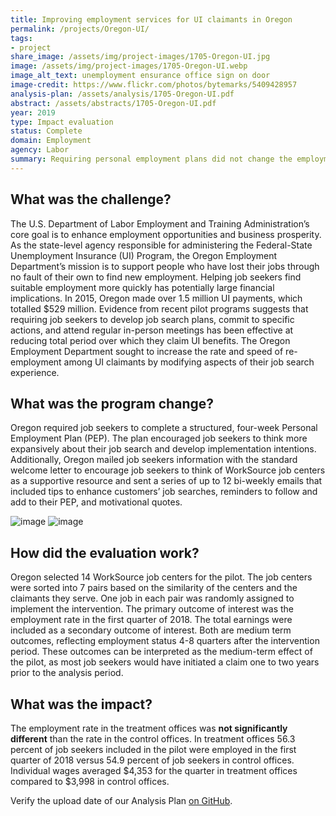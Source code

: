 ```yaml
---
title: Improving employment services for UI claimants in Oregon
permalink: /projects/Oregon-UI/
tags:
- project  
share_image: /assets/img/project-images/1705-Oregon-UI.jpg
image: /assets/img/project-images/1705-Oregon-UI.webp  
image_alt_text: unemployment ensurance office sign on door
image-credit: https://www.flickr.com/photos/bytemarks/5409428957
analysis-plan: /assets/analysis/1705-Oregon-UI.pdf
abstract: /assets/abstracts/1705-Oregon-UI.pdf
year: 2019  
type: Impact evaluation
status: Complete
domain: Employment
agency: Labor
summary: Requiring personal employment plans did not change the employment rate
---
```


## What was the challenge?
The U.S. Department of Labor Employment and Training Administration’s core goal is to enhance employment opportunities and business prosperity. As the state-level agency responsible for administering the Federal-State Unemployment Insurance (UI) Program, the Oregon Employment Department’s mission is to support people who have lost their jobs through no fault of their own to find new employment. Helping job seekers find suitable employment more quickly has potentially large financial implications. In 2015, Oregon made over 1.5 million UI payments, which totalled $529 million. Evidence from recent pilot programs suggests that requiring job seekers to develop job search plans, commit to specific actions, and attend regular in-person meetings has been effective at reducing total period over which they claim UI benefits. The Oregon Employment Department sought to increase the rate and speed of re-employment among UI claimants by modifying aspects of their job search experience. 

## What was the program change?
Oregon required job seekers to complete a structured, four-week Personal Employment Plan (PEP). The plan encouraged job seekers to think more expansively about their job search and develop implementation intentions. Additionally, Oregon mailed job seekers information with the standard welcome letter to encourage job seekers to think of WorkSource job centers as a supportive resource and sent a series of up to 12 bi-weekly emails that included tips to enhance customers’ job searches, reminders to follow and add to their PEP, and motivational quotes. 

![image]({{site.baseurl}}/assets/img/project-images/1705-image.webp)
![image]({{site.baseurl}}/assets/img/project-images/1705-image2.webp)

## How did the evaluation work?
Oregon selected 14 WorkSource job centers for the pilot. The job centers were sorted into 7 pairs based on the similarity of the centers and the claimants they serve. One job in each pair was randomly assigned to implement the intervention. The primary outcome of interest was the employment rate in the first quarter of 2018. The total earnings were included as a secondary outcome of interest. Both are medium term outcomes, reflecting employment status 4-8 quarters after the intervention period. These outcomes can be interpreted as the medium-term effect of the pilot, as most job seekers would have initiated a claim one to two years prior to the analysis period.
## What was the impact?
The employment rate in the treatment offices was **not significantly different** than the rate in the control offices. In treatment offices 56.3 percent of job seekers included in the pilot were employed in the first quarter of 2018 versus 54.9 percent of job seekers in control offices. Individual wages averaged $4,353 for the quarter in treatment offices compared to $3,998 in control offices. 

Verify the upload date of our Analysis Plan <a href="https://github.com/gsa-oes/office-of-evaluation-sciences/commits/master/assets/analysis/1705-Oregon-UI.pdf">on GitHub</a>.
